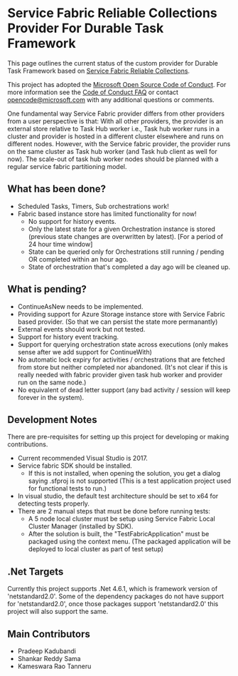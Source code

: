 # Service Fabric Reliable Collections Provider For Durable Task Framework

This page outlines the current status of the custom provider for Durable Task Framework based on [Service Fabric Reliable Collections](https://docs.microsoft.com/en-us/azure/service-fabric/service-fabric-reliable-services-reliable-collections).

This project has adopted the [Microsoft Open Source Code of Conduct](https://opensource.microsoft.com/codeofconduct/).
For more information see the [Code of Conduct FAQ](https://opensource.microsoft.com/codeofconduct/faq/) or contact [opencode@microsoft.com](mailto:opencode@microsoft.com) with any additional questions or comments.

One fundamental way Service Fabric provider differs from other providers from a user perspective is that:
With all other providers, the provider is an external store relative to Task Hub worker i.e., Task hub worker runs in a cluster and provider is hosted in a different cluster elsewhere and runs on different nodes.
However, with the Service fabric provider, the provider runs on the same cluster as Task hub worker (and Task hub client as well for now). The scale-out of task hub worker nodes should be planned with a regular service fabric partitioning model.

## What has been done?

* Scheduled Tasks, Timers, Sub orchestrations work!
* Fabric based instance store has limited functionality for now!
  * No support for history events.
  * Only the latest state for a given Orchestration instance is stored (previous state changes are overwritten by latest). [For a period of 24 hour time window]
  * State can be queried only for Orchestrations still running / pending OR completed within an hour ago.
  * State of orchestration that's completed a day ago will be cleaned up.

## What is pending?

* ContinueAsNew needs to be implemented.
* Providing support for Azure Storage instance store with Service Fabric based provider. (So that we can persist the state more permanantly)
* External events should work but not tested.
* Support for history event tracking.
* Support for querying orchestration state across executions (only makes sense after we add support for ContinueWith)
* No automatic lock expiry for activities / orchestrations that are fetched from store but neither completed nor abandoned. (It's not clear if this is really needed with fabric provider given task hub worker and provider run on the same node.)
* No equivalent of dead letter support (any bad activity / session will keep forever in the system).

## Development Notes

There are pre-requisites for setting up this project for developing or making contributions.

* Current recommended Visual Studio is 2017.
* Service fabric SDK should be installed.
  * If this is not installed, when opening the solution, you get a dialog saying .sfproj is not supported (This is a test application project used for functional tests to run.)
* In visual studio, the default test architecture should be set to x64 for detecting tests properly.
* There are 2 manual steps that must be done before running tests:
  * A 5 node local cluster must be setup using Service Fabric Local Cluster Manager (installed by SDK).
  * After the solution is built, the "TestFabricApplication" must be packaged using the context menu. (The packaged application will be deployed to local cluster as part of test setup)

## .Net Targets

Currently this project supports .Net 4.6.1, which is framework version of 'netstandard2.0'. Some of the dependency packages do not have support for 'netstandard2.0', once those packages support 'netstandard2.0' this project will also support the same.
  
## Main Contributors

* Pradeep Kadubandi
* Shankar Reddy Sama
* Kameswara Rao Tanneru
